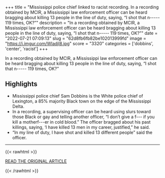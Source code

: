 +++
title = "Mississippi police chief linked to racist recording. In a recording obtained by MCIR, a Mississippi law enforcement officer can be heard bragging about killing 13 people in the line of duty, saying, “I shot that n----- 119 times, OK?”"
description = "In a recording obtained by MCIR, a Mississippi law enforcement officer can 
be heard bragging about killing 13 people in the line of duty, saying, “I 
shot that n----- 119 times, OK?”"
date = "2022-07-21 07:09:13"
slug = "62d8fb6fb82be102013999fd"
image = "https://i.imgur.com/WIadjl8.jpg"
score = "3320"
categories = ['dobbins', 'center', 'racist']
+++

In a recording obtained by MCIR, a Mississippi law enforcement officer can 
be heard bragging about killing 13 people in the line of duty, saying, “I 
shot that n----- 119 times, OK?”

## Highlights

- Mississippi police chief Sam Dobbins is the White police chief of Lexington, a 85% majority Black town on the edge of the Mississippi Delta.
- In a recording, a supervising officer can be heard using slurs toward those Black or gay and telling another officer, “I don’t give a f--- if you kill a motherf---er in cold blood.” The officer bragged about his past killings, saying, ‘I have killed 13 men in my career, justified,” he said.
- “In my line of duty, I have shot and killed 13 different people” said the officer.

---

{{< rawhtml >}}
  <p class="article-category">
    <a target="_blank" href="https://www.mississippicir.org/news/mississippi-police-chief-linked-to-racist-recording">READ THE ORIGINAL ARTICLE</a>
  </p>
{{< /rawhtml >}}
